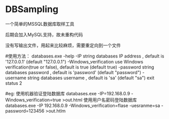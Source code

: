 # DBSampling

一个简单的MSSQL数据库取样工具

后期会加入MySQL支持，故未重构代码

没有写输出文件，用起来比较麻烦，需要重定向到一个文件

#使用方法：
databases.exe -help
  -IP string
    	databases IP address , default is '127.0.0.1' (default "127.0.0.1")
  -Windows_verification
    	use Windows verification(true or false), default is true (default true)
  -password string
    	databases password , default is 'password' (default "password")
  -username string
    	databases username , default is 'sa' (default "sa")
exit status 2

#eg:
使用机器验证登陆数据库
databases.exe -IP=192.168.0.9 -Windows_verification=true >out.html
使用用户名密码登陆数据库
databases.exe -IP 192.168.0.9 -Windows_verification=flase -uesranme=sa -password=123456 >out.htlm

